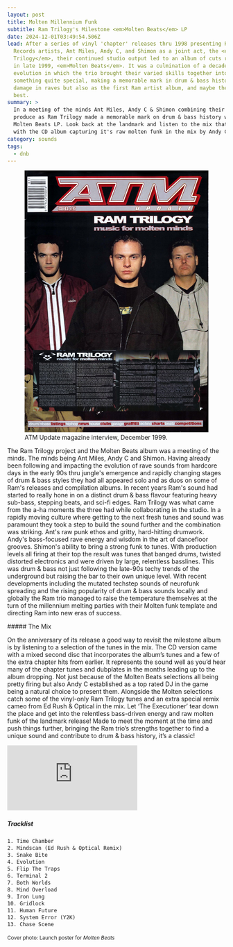 ```yaml
---
layout: post
title: Molten Millennium Funk
subtitle: Ram Trilogy's Milestone <em>Molten Beats</em> LP
date: 2024-12-01T03:49:54.506Z
lead: After a series of vinyl 'chapter' releases thru 1998 presenting Ram
  Records artists, Ant Miles, Andy C, and Shimon as a joint act, the <em>Ram
  Trilogy</em>, their continued studio output led to an album of cuts released
  in late 1999, <em>Molten Beats</em>. It was a culmination of a decade of sound
  evolution in which the trio brought their varied skills together into
  something quite special, making a memorable mark in drum & bass history doing
  damage in raves but also as the first Ram artist album, and maybe the label's
  best.
summary: >
  In a meeting of the minds Ant Miles, Andy C & Shimon combining their skills to
  produce as Ram Trilogy made a memorable mark on drum & bass history with the
  Molten Beats LP. Look back at the landmark and listen to the mix that came
  with the CD album capturing it's raw molten funk in the mix by Andy C.
category: sounds
tags:
  - dnb
---
```

<figure class="figure float-md-right col-sm-4 bg-light py-3"><a href="/img/ram-trilogy-molten-beats-interview-atm-update-magazine-issue-03-facebook-ram-records-december-1999-continuumizm.jpg" title="click for big"><img class="figure-img img-fluid" src="/img/ram-trilogy-molten-beats-interview-atm-update-magazine-issue-03-facebook-ram-records-december-1999-continuumizm.jpg" alt="Ram Trilogy feature in ATM Update magazine, December 1999. Photo of Shimon, Andy C, and Ant Miles standing beside each other in jackets, Andy slightly at front centre. Clippings of an interview with them titled Music For Molten Minds"></a><figcaption class="figure-caption">ATM Update magazine interview, December 1999.</figcaption></figure>

The Ram Trilogy project and the Molten Beats album was a meeting of the minds. The minds being Ant Miles, Andy C and Shimon. Having already been following and impacting the evolution of rave sounds from hardcore days in the early 90s thru jungle's emergence and rapidly changing stages of drum & bass styles they had all appeared solo and as duos on some of Ram's releases and compilation albums. In recent years Ram's sound had started to really hone in on a distinct drum & bass flavour featuring heavy sub-bass, stepping beats, and sci-fi edges. Ram Trilogy was what came from the a-ha moments the three had while collaborating in the studio. In a rapidly moving culture where getting to the next fresh tunes and sound was paramount they took a step to build the sound further and the combination was striking. Ant's raw punk ethos and gritty, hard-hitting drumwork. Andy's bass-focused rave energy and wisdom in the art of dancefloor grooves. Shimon's ability to bring a strong funk to tunes. With production levels all firing at their top the result was tunes that banged drums, twisted distorted electronics and were driven by large, relentless basslines. This was drum & bass not just following the late-90s techy trends of the underground but raising the bar to their own unique level. With recent developments including the mutated techstep sounds of neurofunk spreading and the rising popularity of drum & bass sounds locally and globally the Ram trio managed to raise the temperature themselves at the turn of the millennium melting parties with their Molten funk template and directing Ram into new eras of success.



#﻿#### The Mix

On the anniversary of its release a good way to revisit the milestone album is by listening to a selection of the tunes in the mix. The CD version came with a mixed second disc that incorporates the album’s tunes and a few of the extra chapter hits from earlier. It represents the sound well as you’d hear many of the chapter tunes and dubplates in the months leading up to the album dropping. Not just because of the Molten Beats selections all being pretty firing but also Andy C established as a top rated DJ in the game being a natural choice to present them. Alongside the Molten selections catch some of the vinyl-only Ram Trilogy tunes and an extra special remix cameo from Ed Rush & Optical in the mix. Let ‘The Executioner’ tear down the place and get into the relentless bass-driven energy and raw molten funk of the landmark release! Made to meet the moment at the time and push things further, bringing the Ram trio’s strengths together to find a unique sound and contribute to drum & bass history, it’s a classic!




<div class="embed-responsive embed-responsive-16by9 mb-3"><iframe class="embed-responsive-item" src="https://www.youtube.com/embed/KP5NLXbJ_Cs?si=asRviqTzCYokAdlV" title="YouTube video Ram Trilogy - Molten Beats - Andy C Mix CD - 1999" frameborder="0" allow="accelerometer; autoplay; clipboard-write; encrypted-media; gyroscope; picture-in-picture; web-share" referrerpolicy="strict-origin-when-cross-origin" allowfullscreen></iframe></div>

##### Tracklist

```
1. Time Chamber
2. Mindscan (Ed Rush & Optical Remix)
3. Snake Bite
4. Evolution
5. Flip The Traps
6. Terminal 2
7. Both Worlds
8. Mind Overload
9. Iron Lung
10. Gridlock
11. Human Future
12. System Error (Y2K)
13. Chase Scene
```

<small class="text-secondary">Cover photo: Launch poster for <em>Molten Beats</em>